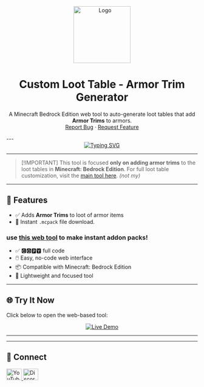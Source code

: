 
<div align="center">
  <a href="https://unknownminecraft.github.io/Custom-Loot-Table-MCBE/#">
    <img src="https://raw.githubusercontent.com/unknownminecraft/-WebTool-Custom-Recipe-Maker-/main/.github/images/logo.png" alt="Logo" width="150" height="150">
  </a>
  <h1 align="center">Custom Loot Table - Armor Trim Generator</h1>
  <p align="center">
    A Minecraft Bedrock Edition web tool to auto-generate loot tables that add <strong>Armor Trims</strong> to armors.
    <br />
    <a href="https://github.com/unknownminecraft/-WebTool-Custom-Recipe-Maker-/issues">Report Bug</a>
    ·
    <a href="https://github.com/unknownminecraft/-WebTool-Custom-Recipe-Maker-/issues">Request Feature</a>
  </p>
</div>
---

<div align="center">
  <a href="https://github.com/ashutosh00710/github-readme-typing-svg">
    <img src="https://readme-typing-svg.herokuapp.com?font=Fira+Code&size=25&pause=1000&color=3393FF&center=true&vCenter=true&width=435&lines=Generate+Armor+Trim+Loot;Bedrock+Loot+Editor;Web+Based+Custom+Loot+Tool" alt="Typing SVG" />
  </a>
</div>

---

> \[!IMPORTANT]
> This tool is focused **only on adding armor trims** to the loot tables in **Minecraft: Bedrock Edition**.
> For full loot table customization, visit the [main tool here](https://bedrock-oss.github.io/bedrock-loot-gen/#). _(not my)_

---

## 🔧 Features

* ✅ Adds **Armor Trims** to loot of armor items
* 💾 Instant `.mcpack` file download.
### use [this web tool](https://unknownminecraft.github.io/Json-to-Addon-/) to make instant addon packs!
* ✅ 🅲🅾🅿🆈 full code 
* 🖱️ Easy, no-code web interface
* 📦 Compatible with Minecraft: Bedrock Edition
* 🔗 Lightweight and focused tool

---

## 🌐 Try It Now

Click below to open the web-based tool:

<p align="center">
  <a href="https://unknownminecraft.github.io/Custom-Loot-Table-MCBE/#">
    <img src="https://img.shields.io/badge/Open%20Tool-Click%20Here!-brightgreen?style=for-the-badge&logo=rocket" alt="Live Demo">
  </a>
</p>

---

---

## 👋 Connect

<a href="https://youtube.com/@decodingmnetwork?si=9pYyn09UfTfrG7oT" target="blank">
  <img src="https://raw.githubusercontent.com/rahuldkjain/github-profile-readme-generator/master/src/images/icons/Social/youtube.svg" alt="YouTube Channel" height="30" width="40" />
</a>
<a href="https://discord.gg/jx4p9x9fQv" target="blank">
  <img src="https://raw.githubusercontent.com/rahuldkjain/github-profile-readme-generator/master/src/images/icons/Social/discord.svg" alt="Discord Server" height="30" width="40" />
</a>
